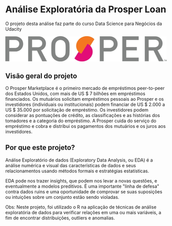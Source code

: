 # Análise Exploratória da Prosper Loan

O projeto desta análise faz parte do curso Data Science para Negócios da Udacity

![alt text](https://github.com/vyniciuss/eda-prosper-loan/blob/master/Prosper.jpg)

## Visão geral do projeto

O Prosper Marketplace é o primeiro mercado de empréstimos peer-to-peer dos Estados Unidos, com mais de US $ 7 bilhões em empréstimos financiados. Os mutuários solicitam empréstimos pessoais ao Prosper e os investidores (individuais ou institucionais) podem financiar de US $ 2.000 a US $ 35.000 por solicitação de empréstimo. Os investidores podem considerar as pontuações de crédito, as classificações e as histórias dos tomadores e a categoria do empréstimo. A Prosper cuida do serviço do empréstimo e cobra e distribui os pagamentos dos mutuários e os juros aos investidores.

## Por que este projeto?
Análise Exploratório de dados (Exploratory Data Analysis, ou EDA) é a análise numérica e visual das características de dados e seus relacionamentos usando métodos formais e estratégias estatísticas.

EDA pode nos trazer insights, que podem nos levar a novas questões, e eventualmente a modelos preditivos. É uma importante "linha de defesa" contra dados ruins e uma oportunidade de comprovar se suas suposições ou intuições sobre um conjunto estão sendo violadas.

Obs: Neste projeto, foi utilizado o R na aplicação de técnicas de análise exploratória de dados para verificar relações em uma ou mais variáveis, a fim de encontrar distribuições, outliers e anomalias.